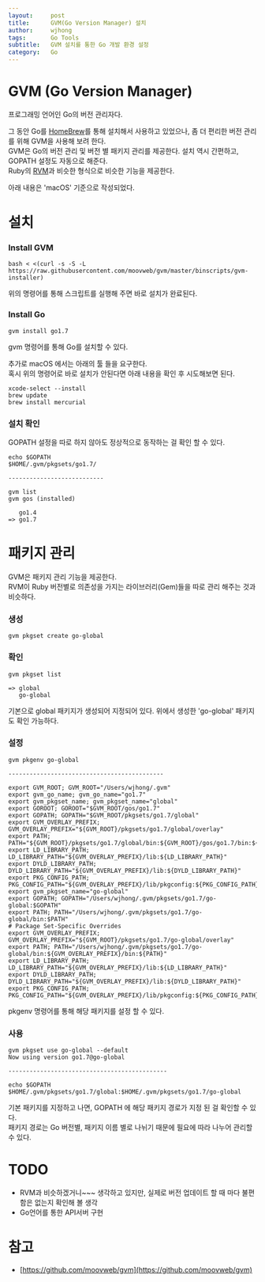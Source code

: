 ```yaml
---
layout:     post
title:      GVM(Go Version Manager) 설치
author:     wjhong
tags:    	Go Tools
subtitle:  	GVM 설치를 통한 Go 개발 환경 설정
category:   Go
---
```


# GVM (Go Version Manager)
프로그래밍 언어인 Go의 버전 관리자다.

그 동안 Go를 [HomeBrew](http://brew.sh/index_ko.html)를 통해 설치해서 사용하고 있었으나, 좀 더 편리한 버전 관리를 위해 GVM을 사용해 보려 한다.<br />
GVM은 Go의 버전 관리 및 버전 별 패키지 관리를 제공한다. 설치 역시 간편하고, GOPATH 설정도 자동으로 해준다.<br />
Ruby의 [RVM](https://rvm.io/)과 비슷한 형식으로 비슷한 기능을 제공한다.

아래 내용은 'macOS' 기준으로 작성되었다.

# 설치

### Install GVM
``` shell
bash < <(curl -s -S -L https://raw.githubusercontent.com/moovweb/gvm/master/binscripts/gvm-installer)
```
위의 명령어를 통해 스크립트를 실행해 주면 바로 설치가 완료된다.

### Install Go
``` shell
gvm install go1.7
```
gvm 명령어를 통해 Go를 설치할 수 있다.

추가로 macOS 에서는 아래의 툴 들을 요구한다.<br />
혹시 위의 명령어로 바로 설치가 안된다면 아래 내용을 확인 후 시도해보면 된다.

``` shell
xcode-select --install
brew update
brew install mercurial
```

### 설치 확인
GOPATH 설정을 따로 하지 않아도 정상적으로 동작하는 걸 확인 할 수 있다. 
``` shell
echo $GOPATH
$HOME/.gvm/pkgsets/go1.7/

---------------------------

gvm list
gvm gos (installed)

   go1.4
=> go1.7
```

# 패키지 관리
GVM은 패키지 관리 기능을 제공한다.<br />
RVM이 Ruby 버전별로 의존성을 가지는 라이브러리(Gem)들을 따로 관리 해주는 것과 비슷하다.

### 생성
``` shell
gvm pkgset create go-global
```

### 확인
``` shell
gvm pkgset list

=> global
   go-global
```
기본으로 global 패키지가 생성되어 지정되어 있다.
위에서 생성한 'go-global' 패키지도 확인 가능하다.

### 설정
``` shell
gvm pkgenv go-global

--------------------------------------------

export GVM_ROOT; GVM_ROOT="/Users/wjhong/.gvm"
export gvm_go_name; gvm_go_name="go1.7"
export gvm_pkgset_name; gvm_pkgset_name="global"
export GOROOT; GOROOT="$GVM_ROOT/gos/go1.7"
export GOPATH; GOPATH="$GVM_ROOT/pkgsets/go1.7/global"
export GVM_OVERLAY_PREFIX; GVM_OVERLAY_PREFIX="${GVM_ROOT}/pkgsets/go1.7/global/overlay"
export PATH; PATH="${GVM_ROOT}/pkgsets/go1.7/global/bin:${GVM_ROOT}/gos/go1.7/bin:${GVM_OVERLAY_PREFIX}/bin:${GVM_ROOT}/bin:${PATH}"
export LD_LIBRARY_PATH; LD_LIBRARY_PATH="${GVM_OVERLAY_PREFIX}/lib:${LD_LIBRARY_PATH}"
export DYLD_LIBRARY_PATH; DYLD_LIBRARY_PATH="${GVM_OVERLAY_PREFIX}/lib:${DYLD_LIBRARY_PATH}"
export PKG_CONFIG_PATH; PKG_CONFIG_PATH="${GVM_OVERLAY_PREFIX}/lib/pkgconfig:${PKG_CONFIG_PATH}"
export gvm_pkgset_name="go-global"
export GOPATH; GOPATH="/Users/wjhong/.gvm/pkgsets/go1.7/go-global:$GOPATH"
export PATH; PATH="/Users/wjhong/.gvm/pkgsets/go1.7/go-global/bin:$PATH"
# Package Set-Specific Overrides
export GVM_OVERLAY_PREFIX; GVM_OVERLAY_PREFIX="${GVM_ROOT}/pkgsets/go1.7/go-global/overlay"
export PATH; PATH="/Users/wjhong/.gvm/pkgsets/go1.7/go-global/bin:${GVM_OVERLAY_PREFIX}/bin:${PATH}"
export LD_LIBRARY_PATH; LD_LIBRARY_PATH="${GVM_OVERLAY_PREFIX}/lib:${LD_LIBRARY_PATH}"
export DYLD_LIBRARY_PATH; DYLD_LIBRARY_PATH="${GVM_OVERLAY_PREFIX}/lib:${DYLD_LIBRARY_PATH}"
export PKG_CONFIG_PATH; PKG_CONFIG_PATH="${GVM_OVERLAY_PREFIX}/lib/pkgconfig:${PKG_CONFIG_PATH}"
```
pkgenv 명령어를 통해 해당 패키지를 설정 할 수 있다.

### 사용
``` shell
gvm pkgset use go-global --default
Now using version go1.7@go-global

---------------------------------------------

echo $GOPATH
$HOME/.gvm/pkgsets/go1.7/global:$HOME/.gvm/pkgsets/go1.7/go-global
```
기본 패키지를 지정하고 나면, GOPATH 에 해당 패키지 경로가 지정 된 걸 확인할 수 있다.<br />
패키지 경로는 Go 버전별, 패키지 이름 별로 나뉘기 때문에 필요에 따라 나누어 관리할 수 있다.

# TODO
- RVM과 비슷하겠거니~~~ 생각하고 있지만, 실제로 버전 업데이트 할 때 마다 불편함은 없는지 확인해 볼 생각
- Go언어를 통한 API서버 구현

# 참고
- [https://github.com/moovweb/gvm](https://github.com/moovweb/gvm)
